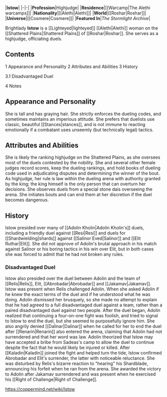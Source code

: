 |**Istow**|
|-|-|
|**Profession**|Highjudge|
|**Residence**|[[Warcamp\|The Alethi warcamps]]|
|**Nationality**|[[Alethi\|Alethi]]|
|**World**|[[Roshar\|Roshar]]|
|**Universe**|[[Cosmere\|Cosmere]]|
|**Featured In**|*The Stormlight Archive*|

Brightlady **Istow** is a [[Lighteyed\|lighteyed]] [[Alethi\|Alethi]] woman on the [[Shattered Plains\|Shattered Plains]] of [[Roshar\|Roshar]]. She serves as a highjudge, officiating duels.

## Contents

1 Appearance and Personality
2 Attributes and Abilities
3 History

3.1 Disadvantaged Duel


4 Notes


## Appearance and Personality
She is tall and has graying hair. She strictly enforces the dueling codes, and sometimes maintains an imperious attitude. She prefers that duelists use classic, beautiful [[Stances\|stances]], and is not immune to reacting emotionally if a combatant uses unseemly (but technically legal) tactics.

## Attributes and Abilities
She is likely the ranking highjudge on the Shattered Plains, as she oversees most of the duels contested by the nobility. She and several other female judges record scores, keep the dueling rankings, and hold books of dueling code used in adjudicating disputes and determining the winner of the bout. As highjudge, her rule is law within the dueling arena with authority granted by the king; the king himself is the only person that can overturn her decisions. She observes duels from a special stone dais overseeing the arena. She initiates bouts and can end them at her discretion if the duel becomes dangerous.

## History
Istow presided over many of [[Adolin Kholin\|Adolin Kholin's]] duels, including a friendly duel against [[Resi\|Resi]] and duels for [[Shardwielding\|shards]] against [[Salinor Eved\|Salinor]] and [[Elit Ruthar\|Elit]]. She did not approve of Adolin's brutal approach in his match against Salinor or his boring tactics in his win over Elit, but in both cases she was forced to admit that he had not broken any rules.

### Disadvantaged Duel
Istow also presided over the duel between Adolin and the team of [[Relis\|Relis]], Elit, [[Abrobadar\|Abrobadar]] and [[Jakamav\|Jakamav]]. Istow was present when Relis challenged Adolin. When she asked Adolin if he knew the exact terms of the duel and if he understood what he was doing. Adolin dismissed her brusquely, so she made no attempt to explain that he had agreed to a full disadvantaged duel against a team, rather than a paired disadvantaged duel against two people. After the duel began, Adolin realized that continuing a four-on-one fight was foolish, and tried to signal to Istow to end the duel, but she seemed to purposefully ignore him. She also angrily denied [[Dalinar\|Dalinar]] when he called for her to end the duel after [[Renarin\|Renarin]] also entered the arena, claiming that Adolin had not surrendered and that her word was law. Adolin theorized that Istow may have accepted a bribe from Sadeas's camp to allow the duel to continue despite the fact that he would likely be injured or killed.
After [[Kaladin\|Kaladin]] joined the fight and helped turn the tide, Istow confirmed Abrobadar and Elit's surrender, the latter with noticeable reluctance. She was disturbed by Relis's bizarre reaction to "hearing" his Shardblade, announcing his forfeit when he ran from the arena. She awarded the victory to Adolin after Jakamav surrendered and was present when he exercised his [[Right of Challenge\|Right of Challenge]].



https://coppermind.net/wiki/Istow